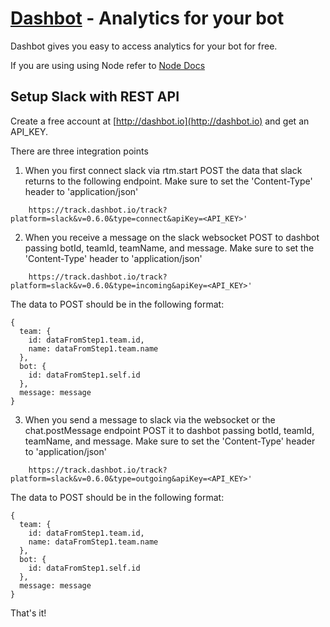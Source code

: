 # [Dashbot](http://dashbot.io) - Analytics for your bot

Dashbot gives you easy to access analytics for your bot for free.

If you are using using Node refer to [Node Docs](https://github.com/actionably/dashbot/)

## Setup Slack with REST API

Create a free account at [http://dashbot.io](http://dashbot.io) and get an API_KEY.

There are three integration points

1. When you first connect slack via rtm.start POST the data that slack returns to the following endpoint. 
Make sure to set the 'Content-Type' header to 'application/json'

```
    https://track.dashbot.io/track?platform=slack&v=0.6.0&type=connect&apiKey=<API_KEY>'
```

2. When you receive a message on the slack websocket POST to dashbot passing botId, teamId, teamName, and message. 
Make sure to set the 'Content-Type' header to 'application/json'

```
    https://track.dashbot.io/track?platform=slack&v=0.6.0&type=incoming&apiKey=<API_KEY>'
```
The data to POST should be in the following format:
```
{
  team: {
    id: dataFromStep1.team.id,
    name: dataFromStep1.team.name
  },
  bot: {
    id: dataFromStep1.self.id
  },
  message: message
}
```  

3. When you send a message to slack via the websocket or the chat.postMessage endpoint POST it to dashbot passing botId, teamId, teamName, and message. 
Make sure to set the 'Content-Type' header to 'application/json'
```
    https://track.dashbot.io/track?platform=slack&v=0.6.0&type=outgoing&apiKey=<API_KEY>'
```
The data to POST should be in the following format:
```
{
  team: {
    id: dataFromStep1.team.id,
    name: dataFromStep1.team.name
  },
  bot: {
    id: dataFromStep1.self.id
  },
  message: message
}
``` 
 
That's it!


